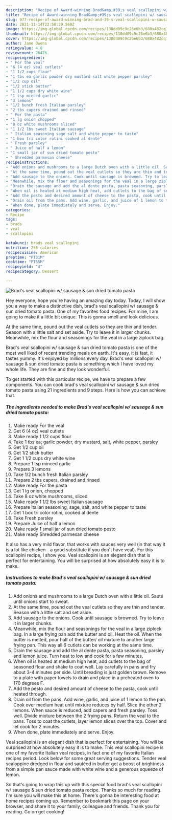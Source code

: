 ```yaml
---
description: "Recipe of Award-winning Brad&amp;#39;s veal scallopini w/ sausage &amp;amp; sun dried tomato pasta"
title: "Recipe of Award-winning Brad&amp;#39;s veal scallopini w/ sausage &amp;amp; sun dried tomato pasta"
slug: 977-recipe-of-award-winning-brad-and-39-s-veal-scallopini-w-sausage-and-amp-sun-dried-tomato-pasta
date: 2021-11-14T22:58:29.560Z
image: https://img-global.cpcdn.com/recipes/130dd09c9c26e6b3/680x482cq70/brads-veal-scallopini-w-sausage-sun-dried-tomato-pasta-recipe-main-photo.jpg
thumbnail: https://img-global.cpcdn.com/recipes/130dd09c9c26e6b3/680x482cq70/brads-veal-scallopini-w-sausage-sun-dried-tomato-pasta-recipe-main-photo.jpg
cover: https://img-global.cpcdn.com/recipes/130dd09c9c26e6b3/680x482cq70/brads-veal-scallopini-w-sausage-sun-dried-tomato-pasta-recipe-main-photo.jpg
author: Jane Owens
ratingvalue: 4.8
reviewcount: 26476
recipeingredient:
- " For the veal"
- "6 (4 oz) veal cutlets"
- "1 1/2 cups flour"
- "1 tbs ea garlic powder dry mustard salt white pepper parsley"
- "1/2 cup oil"
- "1/2 stick butter"
- "1 1/2 cups dry white wine"
- "1 tsp minced garlic"
- "3 lemons"
- "1/2 bunch fresh Italian parsley"
- "2 tbs capers drained and rinsed"
- " For the pasta"
- "1 lg onion chopped"
- "8 oz white mushrooms sliced"
- "1 1/2 lbs sweet Italian sausage"
- " Italian seasoning sage salt and white pepper to taste"
- "1 box tri color rotini cooked al dente"
- " Fresh parsley"
- " Juice of half a lemon"
- "1 small jar of sun dried tomato pesto"
- " Shredded parmesan cheese"
recipeinstructions:
- "Add onions and mushrooms to a large Dutch oven with a little oil. Sauté until onions start to sweat."
- "At the same time, pound out the veal cutlets so they are thin and tender. Season with a little salt and set aside."
- "Add sausage to the onions. Cook until sausage is browned. Try to leave it in larger chunks."
- "Meanwhile, mix the flour and seasonings for the veal in a large ziplock bag. In a large frying pan add the butter and oil. Heat the oil. When the butter is melted, pour half of the butter/ oil mixture to another large frying pan. This way all 6 cutlets can be working at the same time."
- "Drain the sausage and add the al dente pasta, pasta seasoning, parsley and lemon juice. Turn heat to low and cook for a few minutes."
- "When oil is heated at medium high heat, add cutlets to the bag of seasoned flour and shake to coat well. Lay carefully in pans and fry about 3-4 minutes per side. Until breading is just golden brown. Remove to a plate with paper towels to drain and place in a preheated oven to 170 degrees F."
- "Add the pesto and desired amount of cheese to the pasta, cook until heated through."
- "Drain oil from the pans. Add wine, garlic, and juice of 1 lemon to the pan. Cook over medium heat until mixture reduces by half. Slice the other 2 lemons. When sauce is reduced, add capers and fresh parsley. Toss well. Divide mixture between the 2 frying pans. Return the veal to the pans. Toss to coat the cutlets, layer lemon slices over the top. Cover and let cook for 2 minutes."
- "When done, plate immediately and serve. Enjoy."
categories:
- Recipe
tags:
- brads
- veal
- scallopini

katakunci: brads veal scallopini 
nutrition: 236 calories
recipecuisine: American
preptime: "PT31M"
cooktime: "PT55M"
recipeyield: "4"
recipecategory: Dessert

---
```



![Brad&#39;s veal scallopini w/ sausage &amp; sun dried tomato pasta](https://img-global.cpcdn.com/recipes/130dd09c9c26e6b3/680x482cq70/brads-veal-scallopini-w-sausage-sun-dried-tomato-pasta-recipe-main-photo.jpg)

Hey everyone, hope you're having an amazing day today. Today, I will show you a way to make a distinctive dish, brad&#39;s veal scallopini w/ sausage &amp; sun dried tomato pasta. One of my favorites food recipes. For mine, I am going to make it a little bit unique. This is gonna smell and look delicious.

At the same time, pound out the veal cutlets so they are thin and tender. Season with a little salt and set aside. Try to leave it in larger chunks. Meanwhile, mix the flour and seasonings for the veal in a large ziplock bag.

Brad&#39;s veal scallopini w/ sausage &amp; sun dried tomato pasta is one of the most well liked of recent trending meals on earth. It's easy, it is fast, it tastes yummy. It's enjoyed by millions every day. Brad&#39;s veal scallopini w/ sausage &amp; sun dried tomato pasta is something which I have loved my whole life. They are fine and they look wonderful.


To get started with this particular recipe, we have to prepare a few components. You can cook brad&#39;s veal scallopini w/ sausage &amp; sun dried tomato pasta using 21 ingredients and 9 steps. Here is how you can achieve that.

<!--inarticleads1-->

##### The ingredients needed to make Brad&#39;s veal scallopini w/ sausage &amp; sun dried tomato pasta:

1. Make ready  For the veal
1. Get 6 (4 oz) veal cutlets
1. Make ready 1 1/2 cups flour
1. Take 1 tbs ea; garlic powder, dry mustard, salt, white pepper, parsley
1. Get 1/2 cup oil
1. Get 1/2 stick butter
1. Get 1 1/2 cups dry white wine
1. Prepare 1 tsp minced garlic
1. Prepare 3 lemons
1. Take 1/2 bunch fresh Italian parsley
1. Prepare 2 tbs capers, drained and rinsed
1. Make ready  For the pasta
1. Get 1 lg onion, chopped
1. Take 8 oz white mushrooms, sliced
1. Make ready 1 1/2 lbs sweet Italian sausage
1. Prepare  Italian seasoning, sage, salt, and white pepper to taste
1. Get 1 box tri color rotini, cooked al dente
1. Take  Fresh parsley
1. Prepare  Juice of half a lemon
1. Make ready 1 small jar of sun dried tomato pesto
1. Make ready  Shredded parmesan cheese


It also has a very mild flavor, that works with sauces very well (in that way it is a lot like chicken - a good substitute if you don&#39;t have veal). For this scallopini recipe, I show you. Veal scallopini is an elegant dish that is perfect for entertaining. You will be surprised at how absolutely easy it is to make. 

<!--inarticleads2-->

##### Instructions to make Brad&#39;s veal scallopini w/ sausage &amp; sun dried tomato pasta:

1. Add onions and mushrooms to a large Dutch oven with a little oil. Sauté until onions start to sweat.
1. At the same time, pound out the veal cutlets so they are thin and tender. Season with a little salt and set aside.
1. Add sausage to the onions. Cook until sausage is browned. Try to leave it in larger chunks.
1. Meanwhile, mix the flour and seasonings for the veal in a large ziplock bag. In a large frying pan add the butter and oil. Heat the oil. When the butter is melted, pour half of the butter/ oil mixture to another large frying pan. This way all 6 cutlets can be working at the same time.
1. Drain the sausage and add the al dente pasta, pasta seasoning, parsley and lemon juice. Turn heat to low and cook for a few minutes.
1. When oil is heated at medium high heat, add cutlets to the bag of seasoned flour and shake to coat well. Lay carefully in pans and fry about 3-4 minutes per side. Until breading is just golden brown. Remove to a plate with paper towels to drain and place in a preheated oven to 170 degrees F.
1. Add the pesto and desired amount of cheese to the pasta, cook until heated through.
1. Drain oil from the pans. Add wine, garlic, and juice of 1 lemon to the pan. Cook over medium heat until mixture reduces by half. Slice the other 2 lemons. When sauce is reduced, add capers and fresh parsley. Toss well. Divide mixture between the 2 frying pans. Return the veal to the pans. Toss to coat the cutlets, layer lemon slices over the top. Cover and let cook for 2 minutes.
1. When done, plate immediately and serve. Enjoy.


Veal scallopini is an elegant dish that is perfect for entertaining. You will be surprised at how absolutely easy it is to make. This veal scallopini recipe is one of my favorite Italian veal recipes, in fact one of my favorite Italian recipes period. Look below for some great serving suggestions. Tender veal scaloppine dredged in flour and sautéed in butter get a boost of brightness from a simple pan sauce made with white wine and a generous squeeze of lemon. 

So that's going to wrap this up with this special food brad&#39;s veal scallopini w/ sausage &amp; sun dried tomato pasta recipe. Thanks so much for reading. I'm sure you will make this at home. There's gonna be interesting food at home recipes coming up. Remember to bookmark this page on your browser, and share it to your family, colleague and friends. Thank you for reading. Go on get cooking!
